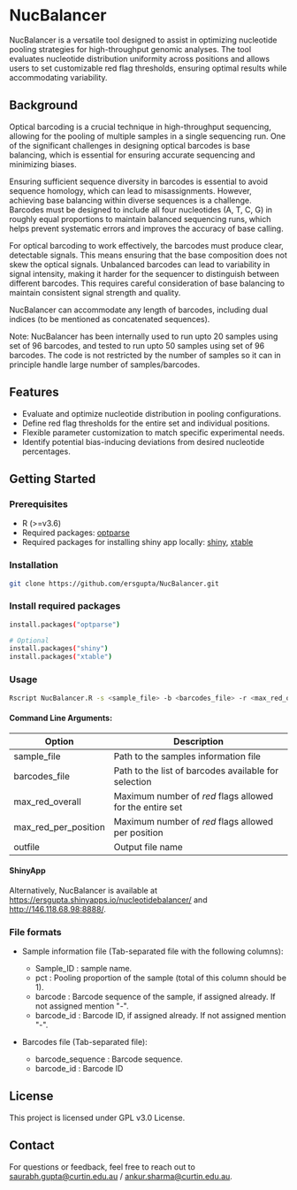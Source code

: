 # NucBalancer

NucBalancer is a versatile tool designed to assist in optimizing nucleotide pooling strategies for high-throughput genomic analyses. The tool evaluates nucleotide distribution uniformity across positions and allows users to set customizable red flag thresholds, ensuring optimal results while accommodating variability.

## Background
Optical barcoding is a crucial technique in high-throughput sequencing, allowing for the pooling of multiple samples in a single sequencing run. One of the significant challenges in designing optical barcodes is base balancing, which is essential for ensuring accurate sequencing and minimizing biases.

Ensuring sufficient sequence diversity in barcodes is essential to avoid sequence homology, which can lead to misassignments. However, achieving base balancing within diverse sequences is a challenge. Barcodes must be designed to include all four nucleotides (A, T, C, G) in roughly equal proportions to maintain balanced sequencing runs, which helps prevent systematic errors and improves the accuracy of base calling.

For optical barcoding to work effectively, the barcodes must produce clear, detectable signals. This means ensuring that the base composition does not skew the optical signals. Unbalanced barcodes can lead to variability in signal intensity, making it harder for the sequencer to distinguish between different barcodes. This requires careful consideration of base balancing to maintain consistent signal strength and quality.

NucBalancer can accommodate any length of barcodes, including dual indices (to be mentioned as concatenated sequences).

Note: NucBalancer has been internally used to run upto 20 samples using set of 96 barcodes, and tested to run upto 50 samples using set of 96 barcodes. The code is not restricted by the number of samples so it can in principle handle large number of samples/barcodes.

## Features

- Evaluate and optimize nucleotide distribution in pooling configurations.
- Define red flag thresholds for the entire set and individual positions.
- Flexible parameter customization to match specific experimental needs.
- Identify potential bias-inducing deviations from desired nucleotide percentages.

## Getting Started

### Prerequisites

- R (>=v3.6)
- Required packages: [optparse](https://cran.r-project.org/web/packages/optparse/index.html)
- Required packages for installing shiny app locally: [shiny](https://cran.r-project.org/web/packages/shiny/index.html), [xtable](https://cran.r-project.org/web/packages/xtable/index.html)

### Installation
   ```bash
   git clone https://github.com/ersgupta/NucBalancer.git
   ```
### Install required packages
   ```bash
   install.packages("optparse")

   # Optional
   install.packages("shiny")
   install.packages("xtable")
   ```
### Usage
   ```bash
   Rscript NucBalancer.R -s <sample_file> -b <barcodes_file> -r <max_red_overall> -p <max_red_per_position> -o <outfile>
   ```
#### Command Line Arguments:
| Option | Description|
| ---|---|
| sample_file | Path to the samples information file|
| barcodes_file| Path to the list of barcodes available for selection|
| max_red_overall| Maximum number of *red* flags allowed for the entire set|
| max_red_per_position | Maximum number of *red* flags allowed per position|
| outfile | Output file name|

#### ShinyApp
Alternatively, NucBalancer is available at https://ersgupta.shinyapps.io/nucleotidebalancer/ and http://146.118.68.98:8888/.

### File formats
* Sample information file (Tab-separated file with the following columns):
  - Sample_ID : sample name.
  - pct : Pooling proportion of the sample (total of this column should be 1).
  - barcode : Barcode sequence of the sample, if assigned already. If not assigned mention "-".
  - barcode_id : Barcode ID, if assigned already. If not assigned mention "-".
 
* Barcodes file (Tab-separated file):
  - barcode_sequence : Barcode sequence.
  - barcode_id : Barcode ID

## License
This project is licensed under GPL v3.0 License.

## Contact
For questions or feedback, feel free to reach out to saurabh.gupta@curtin.edu.au / ankur.sharma@curtin.edu.au.
